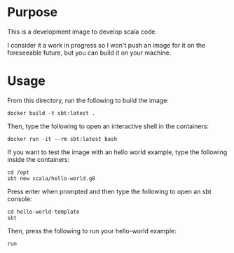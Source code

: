 # Purpose

This is a development image to develop scala code.

I consider it a work in progress so I won't push an image for it on the foreseeable future, but you can build it on your machine.

# Usage

From this directory, run the following to build the image:

```
docker build -t sbt:latest .
```

Then, type the following to open an interactive shell in the containers:

```
docker run -it --rm sbt:latest bash
```

If you want to test the image with an hello world example, type the following inside the containers:

```
cd /opt
sbt new scala/hello-world.g8
```

Press enter when prompted and then type the following to open an sbt console:

```
cd hello-world-template
sbt
```

Then, press the following to run your hello-world example:

```
run
```